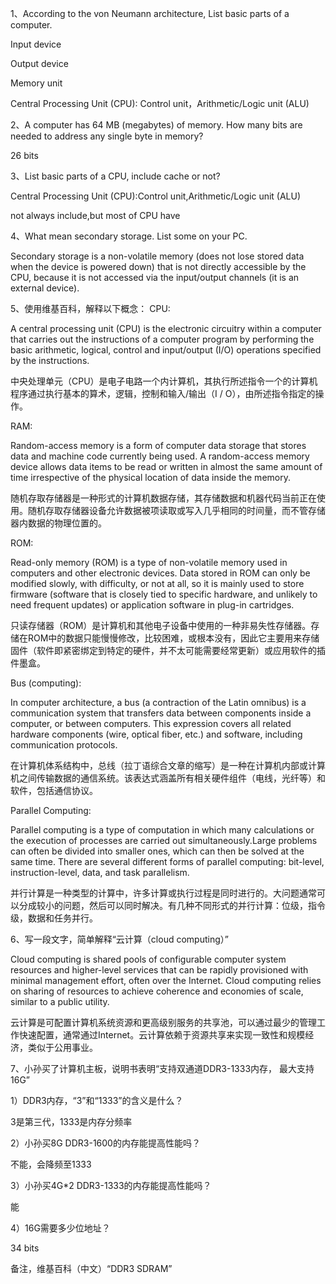 1、According to the von Neumann architecture, List basic parts of a computer.

Input device

Output device

Memory unit

Central Processing Unit (CPU): Control unit，Arithmetic/Logic unit (ALU)

2、A computer has 64 MB (megabytes) of memory. How many bits are needed to address any single byte in memory? 

26 bits

3、List basic parts of a CPU, include cache or not? 

Central Processing Unit (CPU):Control unit,Arithmetic/Logic unit (ALU)

not always include,but most of CPU have

4、What mean secondary storage. List some on your PC. 

Secondary storage is a non-volatile memory (does not lose stored data when the device is powered down) that is not directly accessible by the CPU, because it is not accessed via the input/output channels (it is an external device).

5、使用维基百科，解释以下概念： 
CPU:

A central processing unit (CPU) is the electronic circuitry within a computer that carries out the instructions of a computer program by performing the basic arithmetic, logical, control and input/output (I/O) operations specified by the instructions. 

中央处理单元（CPU）是电子电路一个内计算机，其执行所述指令一个的计算机程序通过执行基本的算术，逻辑，控制和输入/输出（I / O），由所述指令指定的操作。

RAM:

Random-access memory is a form of computer data storage that stores data and machine code currently being used. A random-access memory device allows data items to be read or written in almost the same amount of time irrespective of the physical location of data inside the memory. 

随机存取存储器是一种形式的计算机数据存储，其存储数据和机器代码当前正在使用。随机存取存储器设备允许数据被项读取或写入几乎相同的时间量，而不管存储器内数据的物理位置的。

ROM:

Read-only memory (ROM) is a type of non-volatile memory used in computers and other electronic devices. Data stored in ROM can only be modified slowly, with difficulty, or not at all, so it is mainly used to store firmware (software that is closely tied to specific hardware, and unlikely to need frequent updates) or application software in plug-in cartridges.

只读存储器（ROM）是计算机和其他电子设备中使用的一种非易失性存储器。存储在ROM中的数据只能慢慢修改，比较困难，或根本没有，因此它主要用来存储固件（软件即紧密绑定到特定的硬件，并不太可能需要经常更新）或应用软件的插件墨盒。

Bus (computing):

In computer architecture, a bus (a contraction of the Latin omnibus) is a communication system that transfers data between components inside a computer, or between computers. This expression covers all related hardware components (wire, optical fiber, etc.) and software, including communication protocols.

在计算机体系结构中，总线（拉丁语综合文章的缩写）是一种在计算机内部或计算机之间传输数据的通信系统。该表达式涵盖所有相关硬件组件（电线，光纤等）和软件，包括通信协议。

Parallel Computing:

Parallel computing is a type of computation in which many calculations or the execution of processes are carried out simultaneously.Large problems can often be divided into smaller ones, which can then be solved at the same time. There are several different forms of parallel computing: bit-level, instruction-level, data, and task parallelism.

并行计算是一种类型的计算中，许多计算或执行过程是同时进行的。大问题通常可以分成较小的问题，然后可以同时解决。有几种不同形式的并行计算：位级，指令级，数据和任务并行。

6、写一段文字，简单解释“云计算（cloud computing）”

Cloud computing is shared pools of configurable computer system resources and higher-level services that can be rapidly provisioned with minimal management effort, often over the Internet. Cloud computing relies on sharing of resources to achieve coherence and economies of scale, similar to a public utility. 

云计算是可配置计算机系统资源和更高级别服务的共享池，可以通过最少的管理工作快速配置，通常通过Internet。云计算依赖于资源共享来实现一致性和规模经济，类似于公用事业。

7、小孙买了计算机主板，说明书表明“支持双通道DDR3-1333内存， 最大支持16G” 

1）DDR3内存，“3”和“1333”的含义是什么？ 

3是第三代，1333是内存分频率

2）小孙买8G DDR3-1600的内存能提高性能吗？ 

不能，会降频至1333

3）小孙买4G*2 DDR3-1333的内存能提高性能吗？ 

能

4）16G需要多少位地址？ 

34 bits

备注，维基百科（中文）“DDR3 SDRAM”